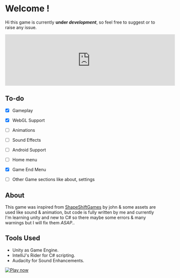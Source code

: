 # Welcome !

Hi this game is currently **under *development***, so feel free to suggest or to raise any issue.
<html>
<iframe frameborder="0" src="https://itch.io/embed/741234" width="552" height="167"><a href="https://shivamkapasia0.itch.io/dodge-square">Dodge Square by shivamkapasia0</a></iframe>

## To-do

 - [x] Gameplay
 - [x] WebGL Support
 - [ ] Animations
 - [ ] Sound Effects
 - [ ] Android Support
 - [ ] Home menu
 - [x] Game End Menu
 - [ ] Other Game sections like about, settings

 
## About
This game was inspired from [ShapeShiftGames](https://www.youtube.com/channel/UCU7_3ilz6zICwzulRldZuSQ) by john & some assets are used like sound & animation, but code is fully written by me and currently I'm learning unity and new to C# so there maybe some errors & many warnings but I will fix them *ASAP*..
## Tools Used

 - Unity as Game Engine.
 - IntelliJ's Rider for C# scripting.
 - Audacity for Sound Enhancements.



<a href="">![Play now](https://static.itch.io/images/badge.svg)
 </a>
